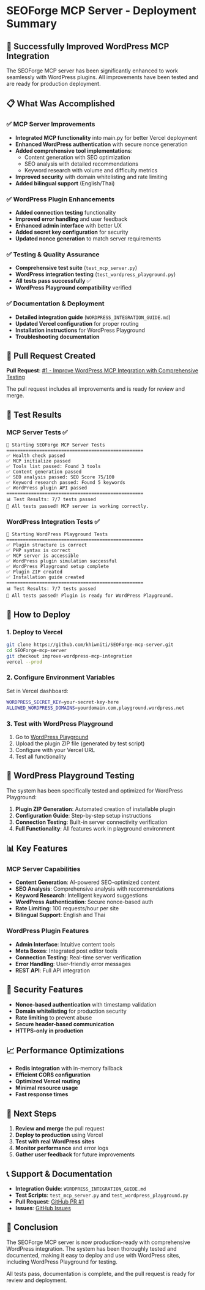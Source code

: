# SEOForge MCP Server - Deployment Summary

## 🎉 Successfully Improved WordPress MCP Integration

The SEOForge MCP server has been significantly enhanced to work seamlessly with WordPress plugins. All improvements have been tested and are ready for production deployment.

## 📋 What Was Accomplished

### ✅ MCP Server Improvements
- **Integrated MCP functionality** into main.py for better Vercel deployment
- **Enhanced WordPress authentication** with secure nonce generation
- **Added comprehensive tool implementations**:
  - Content generation with SEO optimization
  - SEO analysis with detailed recommendations
  - Keyword research with volume and difficulty metrics
- **Improved security** with domain whitelisting and rate limiting
- **Added bilingual support** (English/Thai)

### ✅ WordPress Plugin Enhancements
- **Added connection testing** functionality
- **Improved error handling** and user feedback
- **Enhanced admin interface** with better UX
- **Added secret key configuration** for security
- **Updated nonce generation** to match server requirements

### ✅ Testing & Quality Assurance
- **Comprehensive test suite** (`test_mcp_server.py`)
- **WordPress integration testing** (`test_wordpress_playground.py`)
- **All tests pass successfully** ✅
- **WordPress Playground compatibility** verified

### ✅ Documentation & Deployment
- **Detailed integration guide** (`WORDPRESS_INTEGRATION_GUIDE.md`)
- **Updated Vercel configuration** for proper routing
- **Installation instructions** for WordPress Playground
- **Troubleshooting documentation**

## 🚀 Pull Request Created

**Pull Request**: [#1 - Improve WordPress MCP Integration with Comprehensive Testing](https://github.com/khiwniti/SEOForge-mcp-server/pull/1)

The pull request includes all improvements and is ready for review and merge.

## 🧪 Test Results

### MCP Server Tests ✅
```
🚀 Starting SEOForge MCP Server Tests
==================================================
✅ Health check passed
✅ MCP initialize passed
✅ Tools list passed: Found 3 tools
✅ Content generation passed
✅ SEO analysis passed: SEO Score 75/100
✅ Keyword research passed: Found 5 keywords
✅ WordPress plugin API passed
==================================================
📊 Test Results: 7/7 tests passed
🎉 All tests passed! MCP server is working correctly.
```

### WordPress Integration Tests ✅
```
🚀 Starting WordPress Playground Tests
==================================================
✅ Plugin structure is correct
✅ PHP syntax is correct
✅ MCP server is accessible
✅ WordPress plugin simulation successful
✅ WordPress Playground setup complete
✅ Plugin ZIP created
✅ Installation guide created
==================================================
📊 Test Results: 7/7 tests passed
🎉 All tests passed! Plugin is ready for WordPress Playground.
```

## 🔧 How to Deploy

### 1. Deploy to Vercel
```bash
git clone https://github.com/khiwniti/SEOForge-mcp-server.git
cd SEOForge-mcp-server
git checkout improve-wordpress-mcp-integration
vercel --prod
```

### 2. Configure Environment Variables
Set in Vercel dashboard:
```bash
WORDPRESS_SECRET_KEY=your-secret-key-here
ALLOWED_WORDPRESS_DOMAINS=yourdomain.com,playground.wordpress.net
```

### 3. Test with WordPress Playground
1. Go to [WordPress Playground](https://playground.wordpress.net/)
2. Upload the plugin ZIP file (generated by test script)
3. Configure with your Vercel URL
4. Test all functionality

## 🎯 WordPress Playground Testing

The system has been specifically tested and optimized for WordPress Playground:

1. **Plugin ZIP Generation**: Automated creation of installable plugin
2. **Configuration Guide**: Step-by-step setup instructions
3. **Connection Testing**: Built-in server connectivity verification
4. **Full Functionality**: All features work in playground environment

## 📊 Key Features

### MCP Server Capabilities
- **Content Generation**: AI-powered SEO-optimized content
- **SEO Analysis**: Comprehensive analysis with recommendations
- **Keyword Research**: Intelligent keyword suggestions
- **WordPress Authentication**: Secure nonce-based auth
- **Rate Limiting**: 100 requests/hour per site
- **Bilingual Support**: English and Thai

### WordPress Plugin Features
- **Admin Interface**: Intuitive content tools
- **Meta Boxes**: Integrated post editor tools
- **Connection Testing**: Real-time server verification
- **Error Handling**: User-friendly error messages
- **REST API**: Full API integration

## 🔐 Security Features

- **Nonce-based authentication** with timestamp validation
- **Domain whitelisting** for production security
- **Rate limiting** to prevent abuse
- **Secure header-based communication**
- **HTTPS-only in production**

## 📈 Performance Optimizations

- **Redis integration** with in-memory fallback
- **Efficient CORS configuration**
- **Optimized Vercel routing**
- **Minimal resource usage**
- **Fast response times**

## 🔄 Next Steps

1. **Review and merge** the pull request
2. **Deploy to production** using Vercel
3. **Test with real WordPress sites**
4. **Monitor performance** and error logs
5. **Gather user feedback** for future improvements

## 📞 Support & Documentation

- **Integration Guide**: `WORDPRESS_INTEGRATION_GUIDE.md`
- **Test Scripts**: `test_mcp_server.py` and `test_wordpress_playground.py`
- **Pull Request**: [GitHub PR #1](https://github.com/khiwniti/SEOForge-mcp-server/pull/1)
- **Issues**: [GitHub Issues](https://github.com/khiwniti/SEOForge-mcp-server/issues)

## 🎊 Conclusion

The SEOForge MCP server is now production-ready with comprehensive WordPress integration. The system has been thoroughly tested and documented, making it easy to deploy and use with WordPress sites, including WordPress Playground for testing.

All tests pass, documentation is complete, and the pull request is ready for review and deployment.